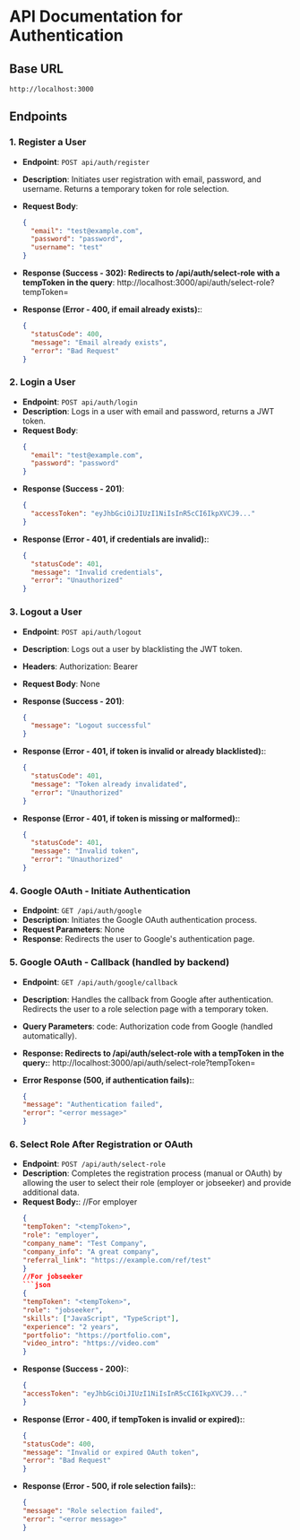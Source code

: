 # API Documentation for Authentication

## Base URL
`http://localhost:3000`

## Endpoints

### 1. Register a User
- **Endpoint**: `POST api/auth/register`
- **Description**: Initiates user registration with email, password, and username. Returns a temporary token for role selection.
- **Request Body**:
  ```json
  {
    "email": "test@example.com",
    "password": "password",
    "username": "test"
  }

- **Response (Success - 302): Redirects to /api/auth/select-role with a tempToken in the query**:
  http://localhost:3000/api/auth/select-role?tempToken=<tempToken>
  
- **Response (Error - 400, if email already exists):**:
  ```json
  {
    "statusCode": 400,
    "message": "Email already exists",
    "error": "Bad Request"
  }


### 2. Login a User
- **Endpoint**: `POST api/auth/login`
- **Description**: Logs in a user with email and password, returns a JWT token.
- **Request Body**:
  ```json
  {
    "email": "test@example.com",
    "password": "password"
  }

- **Response (Success - 201)**:
  ```json
  {
    "accessToken": "eyJhbGciOiJIUzI1NiIsInR5cCI6IkpXVCJ9..."
  }
  
- **Response (Error - 401, if credentials are invalid):**:
  ```json
  {
    "statusCode": 401,
    "message": "Invalid credentials",
    "error": "Unauthorized"
  }  

### 3. Logout a User
- **Endpoint**: `POST api/auth/logout`
- **Description**: Logs out a user by blacklisting the JWT token.
- **Headers**: Authorization: Bearer <token>
- **Request Body**: None

- **Response (Success - 201)**:
  ```json
  {
    "message": "Logout successful"
  }
  
- **Response (Error - 401, if token is invalid or already blacklisted):**:
  ```json
  {
    "statusCode": 401,
    "message": "Token already invalidated",
    "error": "Unauthorized"
  }    

- **Response (Error - 401, if token is missing or malformed):**:
  ```json
  {
    "statusCode": 401,
    "message": "Invalid token",
    "error": "Unauthorized"
  }

### 4. Google OAuth - Initiate Authentication
- **Endpoint**: `GET /api/auth/google`
- **Description**: Initiates the Google OAuth authentication process.
- **Request Parameters**: None
- **Response**: Redirects the user to Google's authentication page.

### 5. Google OAuth - Callback (handled by backend)
- **Endpoint**: `GET /api/auth/google/callback`
- **Description**: Handles the callback from Google after authentication. Redirects the user to a role selection page with a temporary token.
- **Query Parameters**: code: Authorization code from Google (handled automatically).
- **Response: Redirects to /api/auth/select-role with a tempToken in the query:**:
  http://localhost:3000/api/auth/select-role?tempToken=<tempToken>

- **Error Response (500, if authentication fails):**:
  ```json
  {
  "message": "Authentication failed",
  "error": "<error message>"
  }

### 6. Select Role After Registration or OAuth
- **Endpoint**: `POST /api/auth/select-role`
- **Description**: Completes the registration process (manual or OAuth) by allowing the user to select their role (employer or jobseeker) and provide additional data.
- **Request Body:**: 
  //For employer
  ```json
  {
  "tempToken": "<tempToken>",
  "role": "employer",
  "company_name": "Test Company",
  "company_info": "A great company",
  "referral_link": "https://example.com/ref/test"
  }
  //For jobseeker
  ```json
  {
  "tempToken": "<tempToken>",
  "role": "jobseeker",
  "skills": ["JavaScript", "TypeScript"],
  "experience": "2 years",
  "portfolio": "https://portfolio.com",
  "video_intro": "https://video.com"
  }


- **Response (Success - 200):**: 
  ```json
  {
  "accessToken": "eyJhbGciOiJIUzI1NiIsInR5cCI6IkpXVCJ9..."
  }

- **Response (Error - 400, if tempToken is invalid or expired):**: 
  ```json
  {
  "statusCode": 400,
  "message": "Invalid or expired OAuth token",
  "error": "Bad Request"
  }

- **Response (Error - 500, if role selection fails):**: 
  ```json
  {
  "message": "Role selection failed",
  "error": "<error message>"
  }